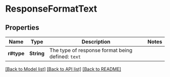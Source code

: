 # ResponseFormatText

## Properties

Name | Type | Description | Notes
------------ | ------------- | ------------- | -------------
**r#type** | **String** | The type of response format being defined: `text` | 

[[Back to Model list]](../README.md#documentation-for-models) [[Back to API list]](../README.md#documentation-for-api-endpoints) [[Back to README]](../README.md)


